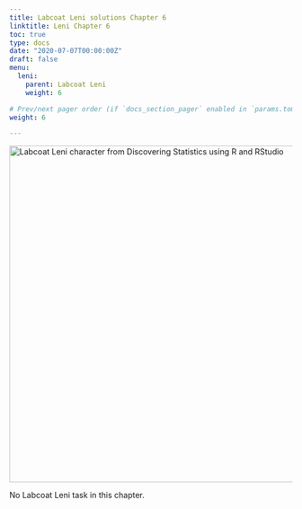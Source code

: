 ```yaml
---
title: Labcoat Leni solutions Chapter 6
linktitle: Leni Chapter 6
toc: true
type: docs
date: "2020-07-07T00:00:00Z"
draft: false
menu:
  leni:
    parent: Labcoat Leni
    weight: 6

# Prev/next pager order (if `docs_section_pager` enabled in `params.toml`)
weight: 6

---
```


<!--html_preserve--><img src="/img/leni_banner.png" alt = "Labcoat Leni character from Discovering Statistics using R and RStudio" width="600"><!--/html_preserve-->


No Labcoat Leni task in this chapter.
